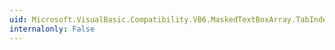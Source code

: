 ```yaml
---
uid: Microsoft.VisualBasic.Compatibility.VB6.MaskedTextBoxArray.TabIndexChanged
internalonly: False
---
```

